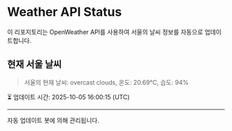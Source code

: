 
# Weather API Status

이 리포지토리는 OpenWeather API를 사용하여 서울의 날씨 정보를 자동으로 업데이트합니다.

## 현재 서울 날씨
> 서울의 현재 날씨: overcast clouds, 온도: 20.69°C, 습도: 94%

⏳ 업데이트 시간: 2025-10-05 16:00:15 (UTC)

---
자동 업데이트 봇에 의해 관리됩니다.
